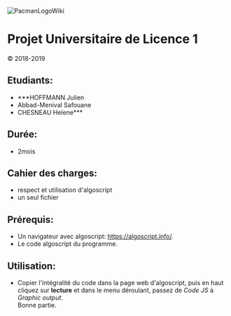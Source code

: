 ![PacmanLogoWiki](https://upload.wikimedia.org/wikipedia/fr/thumb/a/a2/Pac-Man_Logo.svg/500px-Pac-Man_Logo.svg.png)

# Projet Universitaire de Licence 1
© 2018-2019

## **Etudiants**: 
- ***HOFFMANN Julien   
- Abbad-Menival Safouane   
- CHESNEAU Helene***       

## **Durée**:
- 2mois 

## **Cahier des charges**:
- respect et utilisation d'algoscript
- un seul fichier


## **Prérequis**:
- Un navigateur avec algoscript: https://algoscript.info/.
- Le code algoscript du programme. 

## **Utilisation**:
- Copier l'intégralité du code dans la page web d'algoscript, puis en haut cliquez sur **lecture** et dans le menu déroulant, passez de *Code JS* à *Graphic output*.  
Bonne partie. 
  
